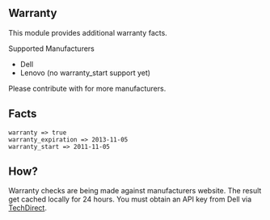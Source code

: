 Warranty
--------
This module provides additional warranty facts.

Supported Manufacturers

* Dell
* Lenovo (no warranty_start support yet)

Please contribute with for more manufacturers.

Facts
---
    warranty => true
    warranty_expiration => 2013-11-05
    warranty_start => 2011-11-05

How?
---
Warranty checks are being made against manufacturers website. The result get cached locally for 24 hours. You must obtain an API key from Dell via [TechDirect](https://techdirect.dell.com/certification/AboutAPIs.aspx).
